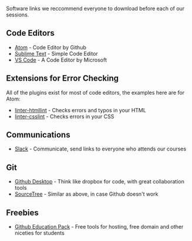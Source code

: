 Software links we reccommend everyone to download before each of our sessions.

## Code Editors
- [Atom](https://atom.io/) - Code Editor by Github
- [Sublime Text](https://www.sublimetext.com/3) - Simple Code Editor
- [VS Code](https://code.visualstudio.com/) - A Code Editor by Microsoft

## Extensions for Error Checking
All of the plugins exist for most of code editors, the examples here are for Atom:
- [linter-htmllint](https://atom.io/packages/linter-htmlhint) - Checks errors and typos in your HTML
- [linter-csslint](https://atom.io/packages/linter-csslint) - Checks errors in your CSS

## Communications
- [Slack](https://slack.com/) - Communicate, send links to everyone who attends our courses

## Git 
- [Github Desktop](https://desktop.github.com/) - Think like dropbox for code, with great collaboration tools
- [SourceTree](https://www.sourcetreeapp.com/) - Similar as above, in case Github doesn't work

## Freebies
- [Github Education Pack](https://education.github.com/pack) - Free tools for hosting, free domain and other niceties for students
